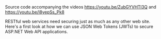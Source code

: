 Source code accompanying the videos https://youtu.be/ZubGYVHTI3Q and https://youtu.be/l8yepSs_Pk8

RESTful web services need securing just as much as any other web site. Here's a first look at how we can use JSON Web Tokens (JWTs) to secure ASP.NET Web API applications.
